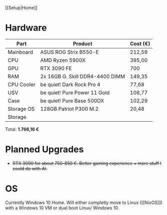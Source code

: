 [[Setup|Home]]
# Hardware

| Part       | Product                         | Cost (€) |
| ---------- | ------------------------------- | -------- |
| Mainboard  | ASUS ROG Strix B550-E           | 212,59   |
| CPU        | AMD Ryzen 5900X                 | 395,00   |
| GPU        | RTX 3090 FE                     | 700      |
| RAM        | 2x 16GB G. Skill DDR4-4400 DIMM | 149,35   |
| CPU Cooler | be quiet! Dark Rock Pro 4       | 77,68    |
| USV        | be quiet! Pure Power 11 Gold    | 108,77   |
| Case       | be quiet! Pure Base 500DX       | 102,29   |
| Storage OS | 128GB Patriot P300 M.2          | 20,48    |
| Storage    |                                 |          |

Total: **1.766,16 €**

# Planned Upgrades

- ~~RTX 3090 for about 750-850 €. Better gaming experience + more stuff I could do with AI.~~

# OS

Currently Windows 10 Home. Will either completly move to Linux ([[NixOS]]) with a Windows 10 VM or dual boot Linux/ Windows 10.